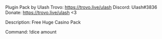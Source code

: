 

Plugin Pack by Ulash Trovo: https://trovo.live/ulash Discord: Ulash#3836 Donate: https://trovo.live/ulash <3

Description: Free Huge Casino Pack

Command: !dice amount
